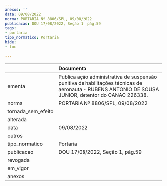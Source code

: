 ```yaml
---
anexos: ''
data: 09/08/2022
norma: PORTARIA Nº 8806/SPL, 09/08/2022
publicacao: DOU 17/08/2022, Seção 1, pág.59
tags:
- portaria
tipo_normatico: Portaria
hide: 
- toc 
 
---
```


|                    | Documento                                                                                                                                           |
|:-------------------|:----------------------------------------------------------------------------------------------------------------------------------------------------|
| ementa             | Publica ação administrativa de suspensão punitiva de habilitações técnicas de aeronauta - RUBENS ANTONIO DE SOUSA JUNIOR, detentor do CANAC 226338. |
| norma              | PORTARIA Nº 8806/SPL, 09/08/2022                                                                                                                    |
| tornada_sem_efeito |                                                                                                                                                     |
| alterada           |                                                                                                                                                     |
| data               | 09/08/2022                                                                                                                                          |
| outros             |                                                                                                                                                     |
| tipo_normatico     | Portaria                                                                                                                                            |
| publicacao         | DOU 17/08/2022, Seção 1, pág.59                                                                                                                     |
| revogada           |                                                                                                                                                     |
| em_vigor           |                                                                                                                                                     |
| anexos             |                                                                                                                                                     |